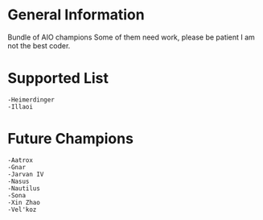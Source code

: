 # General Information
Bundle of AIO champions
Some of them need work, please be patient I am not the best coder.

# Supported List
	-Heimerdinger
	-Illaoi

# Future Champions
	-Aatrox
	-Gnar
	-Jarvan IV
	-Nasus
	-Nautilus
	-Sona
	-Xin Zhao
	-Vel'koz